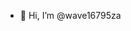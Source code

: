- 👋 Hi, I’m @wave16795za

<!---
wave16795za/wave16795za is a ✨ special ✨ repository because its `README.md` (this file) appears on your GitHub profile.
You can click the Preview link to take a look at your changes.
--->
